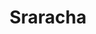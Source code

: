 ---
layout: item
title: Sraracha
item-id: 23495
datatable: true
id: 23495
name: "Sraracha"
members: true
lowalch: 0
highalch: 0
examine: "Good thing there's no such thing as Srarachnophobia."
monsters:
  - id: 8713
    name: "Sarachnis"
    members: true
    combat_level: 318
    wiki_url: "https://oldschool.runescape.wiki/w/Sarachnis"
    drops:
      - quantity: "1"
        rarity: 0.0003333333333333333
        drop_requirements: "forthos-dungeon-only"
---